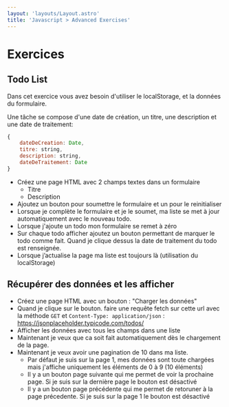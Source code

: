 ```yaml
---
layout: 'layouts/Layout.astro'
title: 'Javascript > Advanced Exercises'
---
```

# Exercices

## Todo List

Dans cet exercice vous avez besoin d'utiliser le localStorage, et la données du formulaire.

Une tâche se compose d'une date de création, un titre, une description et une date de traitement:
```js
{
    dateDeCreation: Date,
    titre: string,
    description: string,
    dateDeTraitement: Date 
}
```
- Créez une page HTML avec 2 champs textes dans un formulaire
  - Titre
  - Description
- Ajoutez un bouton pour soumettre le formulaire et un pour le reinitialiser
- Lorsque je complète le formulaire et je le soumet, ma liste se met à jour automatiquement avec le nouveau todo.
- Lorsque j'ajoute un todo mon formulaire se remet à zéro
- Sur chaque todo afficher ajoutez un bouton permettant de marquer le todo comme fait. Quand je clique dessus la date de traitement du todo est renseignée.
- Lorsque j’actualise la page ma liste est toujours là (utilisation du localStorage)

## Récupérer des données et les afficher

- Créez une page HTML avec un bouton : "Charger les données"
- Quand je clique sur le bouton. faire une requête fetch sur cette url avec la méthode `GET` et `Content-Type: application/json` : https://jsonplaceholder.typicode.com/todos/
- Afficher les données avec tous les champs dans une liste
- Maintenant je veux que ca soit fait automatiquement dès le chargement de la page.
- Maintenant je veux avoir une pagination de 10 dans ma liste.
  - Par défaut je suis sur la page 1, mes données sont toute chargées mais j'affiche uniquement les éléments de 0 à 9 (10 éléments)
  - Il y a un bouton page suivante qui me permet de voir la prochaine page. Si je suis sur la dernière page le bouton est désactivé
  - Il y a un bouton page précédente qui me permet de retoruner à la page précedente. Si je suis sur la page 1 le bouton est désactivé

